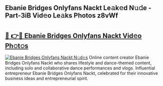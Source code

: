 ## Ebanie Bridges Onlyfans Nackt Le𝚊k𝚎d N𝚞𝚍e - Part-3iB Vid𝚎o Le𝚊ks Photos z8vWf

# <h2><a href="http://fb0xm4.evod.top/?m=Ebanie+Bridges+Onlyfans+Nackt">🔗 👉🔴 Ebanie Bridges Onlyfans Nackt Vid𝚎o Ph𝚘t𝚘s</a></h2>

[![Ebanie Bridges Onlyfans Nackt N𝚞d𝚎s](https://i.imgur.com/8V9OHl7.gif)](http://fb0xm4.evod.top/?m=Ebanie+Bridges+Onlyfans+Nackt)
Online content creator Ebanie Bridges Onlyfans Nackt who shares lifestyle and dance-themed content, including solo and collaborative dance performances and vlogs. Influential entrepreneur Ebanie Bridges Onlyfans Nackt, celebrated for their innovative business ideas and entrepreneurial spirit. 

